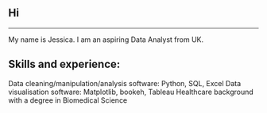 ## Hi 
_________________________________________________________________________________________________________
My name is Jessica. I am an aspiring Data Analyst from UK.
## Skills and experience:
Data cleaning/manipulation/analysis software: Python, SQL, Excel
Data visualisation software: Matplotlib, bookeh, Tableau
Healthcare background with a degree in Biomedical Science
